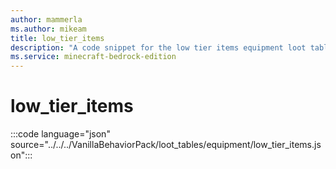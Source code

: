 ```yaml
---
author: mammerla
ms.author: mikeam
title: low_tier_items
description: "A code snippet for the low tier items equipment loot table"
ms.service: minecraft-bedrock-edition
---
```


# low_tier_items

:::code language="json" source="../../../VanillaBehaviorPack/loot_tables/equipment/low_tier_items.json":::
